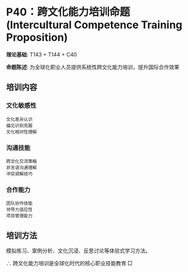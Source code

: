 # P40：跨文化能力培训命题 (Intercultural Competence Training Proposition)  

**理论基础**: T143 + T144 + C40  

**命题陈述**: 为全球化职业人员提供系统性跨文化能力培训，提升国际合作效果  

## 培训内容  

### 文化敏感性  
```  
文化差异认识  
偏见识别克服  
文化相对性理解  
```  

### 沟通技能  
```  
跨文化交流策略  
非言语沟通理解  
冲突调解技巧  
```  

### 合作能力  
```  
团队协作技能  
领导力适应性  
项目管理能力  
```  

## 培训方法  

模拟练习、案例分析、文化沉浸、反思讨论等体验式学习方法。  

∴ 跨文化能力培训是全球化时代的核心职业技能教育 □  